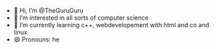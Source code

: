 - 👋 Hi, I’m @TheGuruGuru
- 👀 I’m interested in all sorts of computer science
- 🌱 I’m currently learning c++, webdevelopement with html and co and linux
- 😄 Pronouns: he

<!---
TheGuruGuru/TheGuruGuru is a ✨ special ✨ repository because its `README.md` (this file) appears on your GitHub profile.
You can click the Preview link to take a look at your changes.
--->
